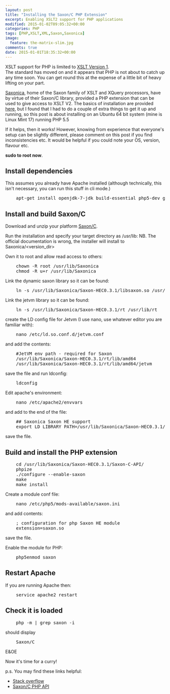 ```yaml
---
layout: post
title: "Installing the Saxon/C PHP Extension"
excerpt: Enabling XSLT2 support for PHP applications
modified: 2015-01-02T09:05:32+00:00
categories: PHP
tags: [PHP,XSLT,XML,Saxon,Saxonica]
image:
  feature: the-matrix-slim.jpg
comments: true
date: 2015-01-01T18:35:32+00:00
---
```


XSLT support for PHP is limited to [XSLT Version 1](http://php.net/manual/en/book.xsl.php).  
The standard has moved on and it appears that PHP is not about to catch up any 
time soon. You can get round this at the expense of a little bit of heavy 
lifting on your part.

[Saxonica](http://www.saxonica.com/), home of the Saxon family of XSLT and XQuery
processors, have by virtue of their Saxon/C library, provided a PHP extension
that can be used to give access to XSLT V2.  The basics of installation are provided
[here](http://www.saxonica.com/saxon-c/index.xml), but I found that I had to do 
a couple of extra things to get it up and running, so this post is about installing
on an Ubuntu 64 bit system (mine is Linux Mint 17) running PHP 5.5  

If it helps, then it works!  However, knowing from experience that everyone's
setup can be slightly different, please comment on this post if you find inconsistencies
etc. It would be helpful if you could note your OS, version, flavour etc.

**sudo to root now**.

## Install dependencies

This assumes you already have Apache installed (although technically, this isn't
necessary, you can run this stuff in cli mode.)

<pre>
    apt-get install openjdk-7-jdk build-essential php5-dev gcj-jdk
</pre>

## Install and build Saxon/C

Download  and unzip your platform [Saxon/C](http://www.saxonica.com/saxon-c/index.xml).

Run the installation and specify your target directory as /usr/lib:  NB. The 
official documentation is wrong, the installer will install to Saxonica/<version_dir>

Own it to root and allow read access to others:

<pre>
    chown -R root /usr/lib/Saxonica
    chmod -R u+r /usr/lib/Saxonica
</pre>

Link the dynamic saxon library so it can be found:

<pre>
    ln -s /usr/lib/Saxonica/Saxon-HEC0.3.1/libsaxon.so /usr/lib/libsaxon.so
</pre>

Link the jetvm library so it can be found:

<pre>
    ln -s /usr/lib/Saxonica/Saxon-HEC0.3.1/rt /usr/lib/rt
</pre>

create the LD config file for Jetvm (I use nano, use whatever editor you are familiar with): 

<pre>
    nano /etc/ld.so.conf.d/jetvm.conf
</pre>

and add the contents:

<pre>
    #JetVM env path - required for Saxon
    /usr/lib/Saxonica/Saxon-HEC0.3.1/rt/lib/amd64
    /usr/lib/Saxonica/Saxon-HEC0.3.1/rt/lib/amd64/jetvm
</pre>

save the file and run ldconfig:

<pre>
    ldconfig
</pre>

Edit apache's environment:

<pre>
    nano /etc/apache2/envvars
</pre> 

and add to the end of the file:

<pre>
    ## Saxonica Saxon HE support
    export LD_LIBRARY_PATH=/usr/lib/Saxonica/Saxon-HEC0.3.1/rt/lib/amd64:/usr/lib/Saxonica/Saxon-HEC0.3.1/rt/lib/amd64/jetvm:$LD_LIBRARY_PATH
</pre>

save the file.

## Build and install the PHP extension

<pre>
    cd /usr/lib/Saxonica/Saxon-HEC0.3.1/Saxon-C-API/
    phpize
    ./configure --enable-saxon
    make
    make install
</pre>

Create a module conf file:

<pre>
    nano /etc/php5/mods-available/saxon.ini
</pre>

and add contents:

<pre>
    ; configuration for php Saxon HE module
    extension=saxon.so
</pre>

save the file.

Enable the module for PHP:

<pre>
    php5enmod saxon
</pre>

## Restart Apache

If you are running Apache then:

<pre>
    service apache2 restart
</pre>

## Check it is loaded

<pre>
    php -m | grep saxon -i
</pre>

should display

<pre>
    Saxon/C
</pre>

E&OE

Now it's time for a curry!

p.s. You may find these links helpful:

- [Stack overflow](http://stackoverflow.com/questions/3873996/upgrade-php-xslt-processor-to-xslt-2-0)
- [Saxon/C PHP API](http://www.saxonica.com/saxon-c/php_api.xml)
